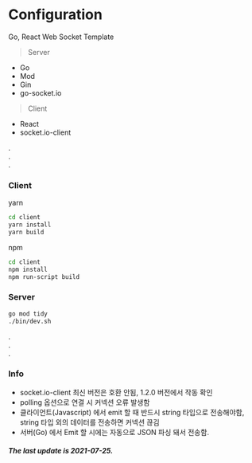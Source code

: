 
# Configuration

Go, React Web Socket Template

> Server

-   Go
-   Mod
-   Gin
-   go-socket.io

> Client

-   React
-   socket.io-client

.  
.  
.  

### Client
yarn
```bash
cd client
yarn install
yarn build
```
npm
```bash
cd client
npm install
npm run-script build
```

### Server
```bash
go mod tidy
./bin/dev.sh
```

.  
.  
.  

### Info

- socket.io-client 최신 버전은 호환 안됨, 1.2.0 버전에서 작동 확인
- polling 옵션으로 연결 시 커넥션 오류 발생함
- 클라이언트(Javascript) 에서 emit 할 때 반드시 string 타입으로 전송해야함, string 타입 외의 데이터를 전송하면 커넥션 끊김
- 서버(Go) 에서 Emit 할 시에는 자동으로 JSON 파싱 돼서 전송함.

##### The last update is 2021-07-25.
